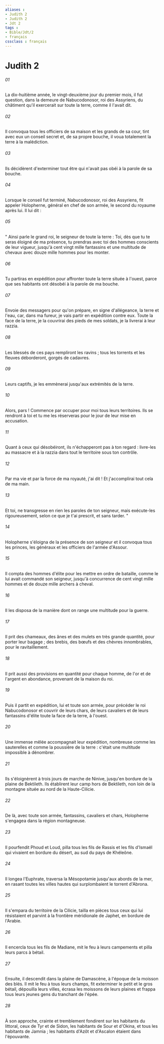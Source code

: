 ```yaml
---
aliases : 
- Judith 2
- Judith 2
- Jdt 2
tags : 
- Bible/Jdt/2
- français
cssclass : français
---
```


# Judith 2

###### 01
La dix-huitième année, le vingt-deuxième jour du premier mois, il fut question, dans la demeure de Nabucodonosor, roi des Assyriens, du châtiment qu'il exercerait sur toute la terre, comme il l'avait dit.
###### 02
Il convoqua tous les officiers de sa maison et les grands de sa cour, tint avec eux un conseil secret et, de sa propre bouche, il voua totalement la terre à la malédiction.
###### 03
Ils décidèrent d'exterminer tout être qui n'avait pas obéi à la parole de sa bouche.
###### 04
Lorsque le conseil fut terminé, Nabucodonosor, roi des Assyriens, fit appeler Holopherne, général en chef de son armée, le second du royaume après lui. Il lui dit :
###### 05
" Ainsi parle le grand roi, le seigneur de toute la terre : Toi, dès que tu te seras éloigné de ma présence, tu prendras avec toi des hommes conscients de leur vigueur, jusqu'à cent vingt mille fantassins et une multitude de chevaux avec douze mille hommes pour les monter.
###### 06
Tu partiras en expédition pour affronter toute la terre située à l'ouest, parce que ses habitants ont désobéi à la parole de ma bouche.
###### 07
Envoie des messagers pour qu'on prépare, en signe d'allégeance, la terre et l'eau, car, dans ma fureur, je vais partir en expédition contre eux. Toute la face de la terre, je la couvrirai des pieds de mes soldats, je la livrerai à leur razzia.
###### 08
Les blessés de ces pays rempliront les ravins ; tous les torrents et les fleuves déborderont, gorgés de cadavres.
###### 09
Leurs captifs, je les emmènerai jusqu'aux extrémités de la terre.
###### 10
Alors, pars ! Commence par occuper pour moi tous leurs territoires. Ils se rendront à toi et tu me les réserveras pour le jour de leur mise en accusation.
###### 11
Quant à ceux qui désobéiront, ils n'échapperont pas à ton regard : livre-les au massacre et à la razzia dans tout le territoire sous ton contrôle.
###### 12
Par ma vie et par la force de ma royauté, j'ai dit ! Et j'accomplirai tout cela de ma main.
###### 13
Et toi, ne transgresse en rien les paroles de ton seigneur, mais exécute-les rigoureusement, selon ce que je t'ai prescrit, et sans tarder. "
###### 14
Holopherne s'éloigna de la présence de son seigneur et il convoqua tous les princes, les généraux et les officiers de l'armée d'Assour.
###### 15
Il compta des hommes d'élite pour les mettre en ordre de bataille, comme le lui avait commandé son seigneur, jusqu'à concurrence de cent vingt mille hommes et de douze mille archers à cheval.
###### 16
Il les disposa de la manière dont on range une multitude pour la guerre.
###### 17
Il prit des chameaux, des ânes et des mulets en très grande quantité, pour porter leur bagage ; des brebis, des bœufs et des chèvres innombrables, pour le ravitaillement.
###### 18
Il prit aussi des provisions en quantité pour chaque homme, de l'or et de l'argent en abondance, provenant de la maison du roi.
###### 19
Puis il partit en expédition, lui et toute son armée, pour précéder le roi Nabucodonosor et couvrir de leurs chars, de leurs cavaliers et de leurs fantassins d'élite toute la face de la terre, à l'ouest.
###### 20
Une immense mêlée accompagnait leur expédition, nombreuse comme les sauterelles et comme la poussière de la terre : c'était une multitude impossible à dénombrer.
###### 21
Ils s'éloignèrent à trois jours de marche de Ninive, jusqu'en bordure de la plaine de Bektileth. Ils établirent leur camp hors de Bektileth, non loin de la montagne située au nord de la Haute-Cilicie.
###### 22
De là, avec toute son armée, fantassins, cavaliers et chars, Holopherne s'engagea dans la région montagneuse.
###### 23
Il pourfendit Phoud et Loud, pilla tous les fils de Rassis et les fils d'Ismaël qui vivaient en bordure du désert, au sud du pays de Khéleône.
###### 24
Il longea l'Euphrate, traversa la Mésopotamie jusqu'aux abords de la mer, en rasant toutes les villes hautes qui surplombaient le torrent d'Abrona.
###### 25
Il s'empara du territoire de la Cilicie, tailla en pièces tous ceux qui lui résistaient et parvint à la frontière méridionale de Japhet, en bordure de l'Arabie.
###### 26
Il encercla tous les fils de Madiane, mit le feu à leurs campements et pilla leurs parcs à bétail.
###### 27
Ensuite, il descendit dans la plaine de Damascène, à l'époque de la moisson des blés. Il mit le feu à tous leurs champs, fit exterminer le petit et le gros bétail, dépouilla leurs villes, écrasa les moissons de leurs plaines et frappa tous leurs jeunes gens du tranchant de l'épée.
###### 28
À son approche, crainte et tremblement fondirent sur les habitants du littoral, ceux de Tyr et de Sidon, les habitants de Sour et d'Okina, et tous les habitants de Jamnia ; les habitants d'Azôt et d'Ascalon étaient dans l'épouvante.
